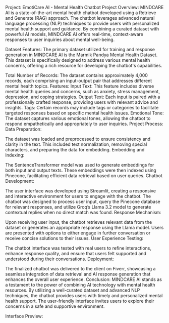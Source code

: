 Project: EmotiCare AI - Mental Health Chatbot
Project Overview:
MINDCARE AI is a state-of-the-art mental health chatbot developed using a Retrieve and Generate (RAG) approach. The chatbot leverages advanced natural language processing (NLP) techniques to provide users with personalized mental health support and guidance. By combining a curated dataset with powerful AI models, MINDCARE AI offers real-time, context-aware responses to user inquiries about mental well-being.

Dataset Features:
The primary dataset utilized for training and response generation in MINDCARE AI is the Marmik Pandya Mental Health Dataset. This dataset is specifically designed to address various mental health concerns, offering a rich resource for developing the chatbot's capabilities.

Total Number of Records: The dataset contains approximately 4,000 records, each comprising an input-output pair that addresses different mental health topics.
Features:
Input Text: This feature includes diverse mental health queries and concerns, such as anxiety, stress management, depression, and coping strategies.
Output Text: Each input is paired with a professionally crafted response, providing users with relevant advice and insights.
Tags: Certain records may include tags or categories to facilitate targeted responses based on specific mental health issues.
Emotional Tone: The dataset captures various emotional tones, allowing the chatbot to respond empathetically and appropriately to user inquiries.
Project Process:
Data Preparation:

The dataset was loaded and preprocessed to ensure consistency and clarity in the text. This included text normalization, removing special characters, and preparing the data for embedding.
Embedding and Indexing:

The SentenceTransformer model was used to generate embeddings for both input and output texts. These embeddings were then indexed using Pinecone, facilitating efficient data retrieval based on user queries.
Chatbot Development:

The user interface was developed using Streamlit, creating a responsive and interactive environment for users to engage with the chatbot.
The chatbot was designed to process user input, query the Pinecone database for relevant responses, and utilize Groq’s Llama 3.2 model to generate contextual replies when no direct match was found.
Response Mechanism:

Upon receiving user input, the chatbot retrieves relevant data from the dataset or generates an appropriate response using the Llama model.
Users are presented with options to either engage in further conversation or receive concise solutions to their issues.
User Experience Testing:

The chatbot interface was tested with real users to refine interactions, enhance response quality, and ensure that users felt supported and understood during their conversations.
Deployment:

The finalized chatbot was delivered to the client on Fiverr, showcasing a seamless integration of data retrieval and AI response generation that enhances the overall user experience.
Conclusion:
MINDCARE AI stands as a testament to the power of combining AI technology with mental health resources. By utilizing a well-curated dataset and advanced NLP techniques, the chatbot provides users with timely and personalized mental health support. The user-friendly interface invites users to explore their concerns in a safe and supportive environment.

Interface Preview:
